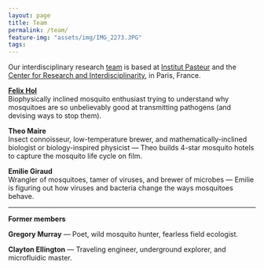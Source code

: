 ```yaml
---
layout: page
title: Team
permalink: /team/
feature-img: "assets/img/IMG_2273.JPG"
tags:
---
```


Our interdisciplinary research [team](/team/) is based at [Institut Pasteur](https://research.pasteur.fr/en/) and the [Center for Research and Interdisciplinarity](https://research.cri-paris.org), in Paris, France.

[**Felix Hol**](/bio/)\
Biophysically inclined mosquito enthusiast trying to understand why mosquitoes are so unbelievably good at transmitting pathogens (and devising ways to stop them).

**Theo Maire**\
Insect connoisseur, low-temperature brewer, and mathematically-inclined biologist or biology-inspired physicist &mdash; Theo builds 4-star mosquito hotels to capture the mosquito life cycle on film.  

**Emilie Giraud**\
Wrangler of mosquitoes, tamer of viruses, and brewer of microbes &mdash; Emilie is figuring out how viruses and bacteria change the ways mosquitoes behave.

------

**Former members**  

**Gregory Murray** &mdash; Poet, wild mosquito hunter, fearless field ecologist.

**Clayton Ellington** &mdash; Traveling engineer, underground explorer, and microfluidic master.

